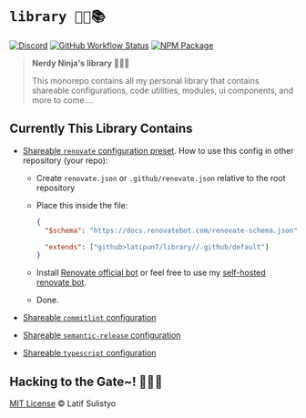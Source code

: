 # `library 🐱‍👤📚`

[![Discord][discord-image]][discord-url]
[![GitHub Workflow Status][workflow-image]][workflow-url]
[![NPM Package][npm-image]][npm-url]

> **Nerdy Ninja's library 🐱‍👤📜**
>
> This monorepo contains all my personal library that contains shareable configurations, code utilities, modules, ui components, and more to come ...

## Currently This Library Contains

- [Shareable `renovate` configuration preset](./.github/renovate.json).
  How to use this config in other repository (your repo):

  - Create `renovate.json` or `.github/renovate.json` relative to the root repository
  - Place this inside the file:

    ```json
    {
      "$schema": "https://docs.renovatebot.com/renovate-schema.json",

      "extends": ["github>latipun7/library//.github/default"]
    }
    ```

  - Install [Renovate official bot](https://github.com/marketplace/renovate) or feel free to use my [self-hosted renovate bot](https://github.com/apps/latipun-renovates).

  - Done.

- [Shareable `commitlint` configuration](./packages/shareable-commitlint)
- [Shareable `semantic-release` configuration](./packages/shareable-release)
- [Shareable `typescript` configuration](./packages/shareable-tsconfig)

## Hacking to the Gate~! 🐱‍💻🎶

[MIT License](./license) © Latif Sulistyo

<!-- Variables -->

[discord-image]: https://img.shields.io/discord/758271814153011201?label=Developers%20Indonesia&logo=discord&style=flat-square
[discord-url]: https://discord.gg/njSj2Nq "Chat and discuss at Developers Indonesia"
[workflow-image]: https://img.shields.io/github/workflow/status/latipun7/library/Continuous%20Integration%20and%20Continuous%20Delivery%20%E2%9A%99%F0%9F%9A%80?label=CI%2FCD&logo=github%20actions&style=flat-square
[workflow-url]: https://github.com/latipun7/library/actions "GitHub Actions"
[npm-image]: https://img.shields.io/badge/NPM-latipun7-blue?style=flat-square&logo=npm
[npm-url]: https://www.npmjs.com/~latipun7 "latipun's packages on NPM"
